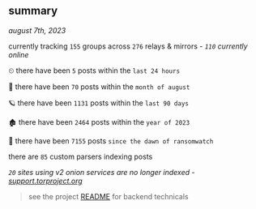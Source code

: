 
## summary
_august 7th, 2023_

currently tracking `155` groups across `276` relays & mirrors - _`110` currently online_

⏲ there have been `5` posts within the `last 24 hours`

🦈 there have been `70` posts within the `month of august`

🪐 there have been `1131` posts within the `last 90 days`

🏚 there have been `2464` posts within the `year of 2023`

🦕 there have been `7155` posts `since the dawn of ransomwatch`

there are `85` custom parsers indexing posts

_`20` sites using v2 onion services are no longer indexed - [support.torproject.org](https://support.torproject.org/onionservices/v2-deprecation/)_

> see the project [README](https://github.com/joshhighet/ransomwatch#ransomwatch--) for backend technicals
